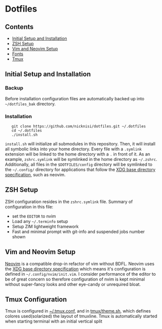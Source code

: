 # Dotfiles

## Contents

+ [Initial Setup and Installation](#initial-setup-and-installation)
+ [ZSH Setup](#zsh-setup)
+ [Vim and Neovim Setup](#vim-and-neovim-setup)
+ [Fonts](#fonts)
+ [Tmux](#tmux-configuration)

## Initial Setup and Installation

### Backup
Before installation configuration files are automatically backed up into `~/dotfiles_bak` directory.

### Installation

```
   git clone https://github.com/nicknisi/dotfiles.git ~/.dotfiles
   cd ~/.dotfiles
   ./install.sh
```

`install.sh` will initialize all submodules in this repository. Then, it will install all symbolic links into your home directory. Every file with a `.symlink` extension will be linked to the home directory with a `.` in front of it. As an example, `zshrc.symlink` will be symlinked in the home directory as `~/.zshrc`. Additionally, all files in the `$DOTFILES/config` directory will be symlinked to the `~/.config/` directory for applications that follow the [XDG base directory specification](http://standards.freedesktop.org/basedir-spec/basedir-spec-latest.html), such as neovim.

## ZSH Setup

ZSH configuration resides in the `zshrc.symlink` file. Summary of configuration in this file:

* set the `EDITOR` to nvim
* Load any `~/.terminfo` setup
* Setup ZIM lightweight framework
* Fast and minimal prompt with git-info and suspended jobs number shown

## Vim and Neovim Setup

[Neovim](https://neovim.io/) is a compatible drop-in refactor of vim without BDFL. Neovim uses the [XDG base directory specification](http://standards.freedesktop.org/basedir-spec/basedir-spec-latest.html) which means it's configuration is defined in `~/.config/nvim/init.vim`. I consider performance of the editor to be of great concern so therefore configuration of nvim is kept minimal without super-fancy looks and other eye-candy or unrequired bloat.

## Tmux Configuration

Tmux is configured in [~/.tmux.conf](tmux/tmux.conf.symlink), and in [tmux/theme.sh](tmux/theme.conf), which defines colores used(solarized) the layout of tmuxline. Tmux is automatically started when starting terminal with an initial vertical split
